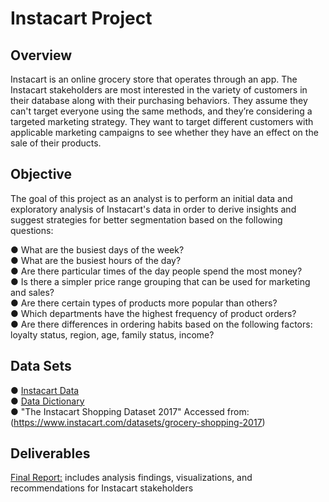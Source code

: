 # Instacart Project

## Overview
Instacart is an online grocery store that operates through an app. The Instacart stakeholders are most interested in the variety of customers in their database
along with their purchasing behaviors. They assume they can't target everyone using the same methods, and they’re considering a targeted marketing strategy. They want to target different customers with applicable marketing campaigns to see whether they have an effect on the sale of their products.


## Objective
The goal of this project as an analyst is to perform an initial data and exploratory analysis of Instacart's data in order to derive insights and suggest strategies for better segmentation based on the following questions:

● What are the busiest days of the week?  
● What are the busiest hours of the day?  
● Are there particular times of the day people spend the most money?  
● Is there a simpler price range grouping that can be used for marketing and sales?  
● Are there certain types of products more popular than others?  
● Which departments have the highest frequency of product orders?  
● Are there differences in ordering habits based on the following factors: loyalty status, region, age, family status, income?  

## Data Sets
● [Instacart Data](https://github.com/adtdahal/Python-InstacartProject/tree/main/Original%20Data)  
●  [Data Dictionary](https://gist.github.com/jeremystan/c3b39d947d9b88b3ccff3147dbcf6c6b)  
● "The Instacart Shopping Dataset 2017"  Accessed from: (https://www.instacart.com/datasets/grocery-shopping-2017)

## Deliverables
[Final Report:](https://github.com/adtdahal/Python-InstacartProject/blob/main/Instacart%20Grocery%20Basket%20Analysis.xlsx) includes analysis findings, visualizations, and recommendations for Instacart stakeholders
